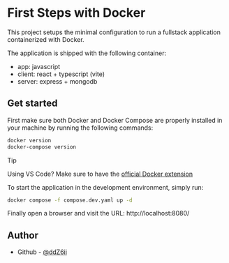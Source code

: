 # First Steps with Docker

This project setups the minimal configuration to run a fullstack application containerized with Docker.

The application is shipped with the following container:

- app: javascript
- client: react + typescript (vite)
- server: express + mongodb

## Get started

First make sure both Docker and Docker Compose are properly installed in your machine by running the following commands:

```sh
docker version
docker-compose version
```

> [!TIP]  
> Using VS Code? Make sure to have the [official Docker extension](https://marketplace.visualstudio.com/items?itemName=ms-azuretools.vscode-docker)

To start the application in the development environment, simply run:

```sh
docker compose -f compose.dev.yaml up -d
```

Finally open a browser and visit the URL: http://localhost:8080/

## Author

- Github - [@ddZ6ii](https://github.com/ddZ6ii)
